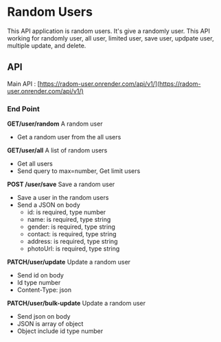 # Random Users

This API application is random users. It's give a randomly user. This API working for randomly user, all user, limited user, save user, updpate user, multiple update, and delete.


## API


Main API : [https://radom-user.onrender.com/api/v1/](https://radom-user.onrender.com/api/v1/)

### End Point

 **GET/user/random** A random user
  * Get a random user from the all users


 **GET/user/all** A list of random users
  * Get all users
  * Send query to max=number, Get limit users

 **POST /user/save** Save a random user
  * Save a user in the random users
  * Send a JSON on body
    * id: is required, type number
    * name: is required, type string
    * gender: is required, type string
    * contact: is required, type string
    * address: is required, type string
    * photoUrl: is required, type string


 **PATCH/user/update** Update a random user
  * Send id on body
  * Id type number
  * Content-Type: json

 **PATCH/user/bulk-update** Update a random user

  * Send json on body
  * JSON is array of object
  * Object include id type number 

